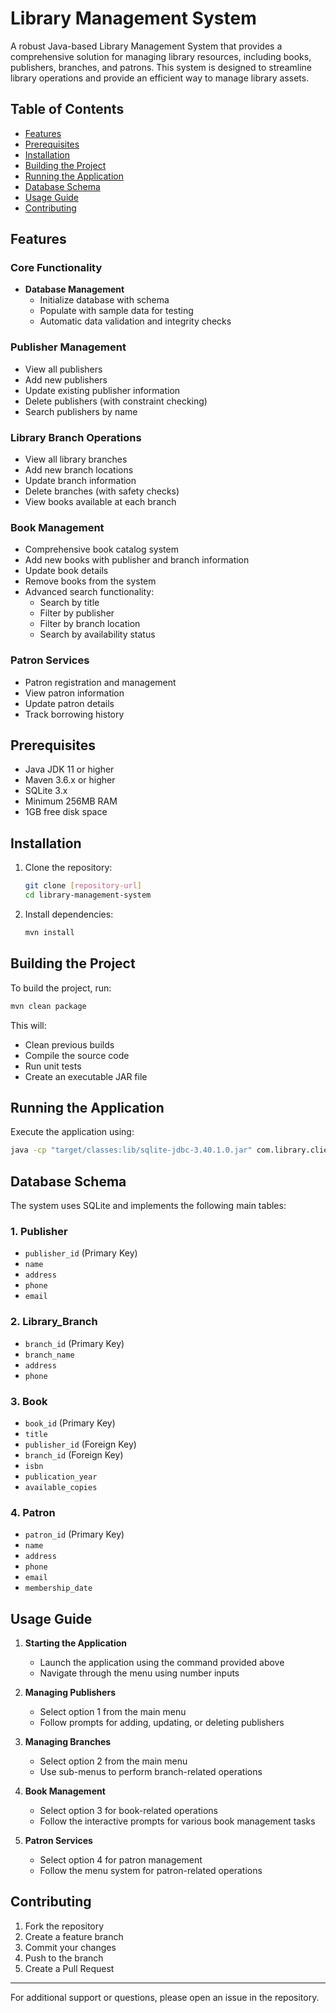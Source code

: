 # Library Management System

A robust Java-based Library Management System that provides a comprehensive solution for managing library resources, including books, publishers, branches, and patrons. This system is designed to streamline library operations and provide an efficient way to manage library assets.

## Table of Contents
- [Features](#features)
- [Prerequisites](#prerequisites)
- [Installation](#installation)
- [Building the Project](#building-the-project)
- [Running the Application](#running-the-application)
- [Database Schema](#database-schema)
- [Usage Guide](#usage-guide)
- [Contributing](#contributing)

## Features

### Core Functionality
- **Database Management**
  - Initialize database with schema
  - Populate with sample data for testing
  - Automatic data validation and integrity checks

### Publisher Management
- View all publishers
- Add new publishers
- Update existing publisher information
- Delete publishers (with constraint checking)
- Search publishers by name

### Library Branch Operations
- View all library branches
- Add new branch locations
- Update branch information
- Delete branches (with safety checks)
- View books available at each branch

### Book Management
- Comprehensive book catalog system
- Add new books with publisher and branch information
- Update book details
- Remove books from the system
- Advanced search functionality:
  - Search by title
  - Filter by publisher
  - Filter by branch location
  - Search by availability status

### Patron Services
- Patron registration and management
- View patron information
- Update patron details
- Track borrowing history

## Prerequisites

- Java JDK 11 or higher
- Maven 3.6.x or higher
- SQLite 3.x
- Minimum 256MB RAM
- 1GB free disk space

## Installation

1. Clone the repository:
   ```bash
   git clone [repository-url]
   cd library-management-system
   ```

2. Install dependencies:
   ```bash
   mvn install
   ```

## Building the Project

To build the project, run:

```bash
mvn clean package
```

This will:
- Clean previous builds
- Compile the source code
- Run unit tests
- Create an executable JAR file

## Running the Application

Execute the application using:

```bash
java -cp "target/classes:lib/sqlite-jdbc-3.40.1.0.jar" com.library.client.LibraryManagementSystem
```

## Database Schema

The system uses SQLite and implements the following main tables:

### 1. Publisher
- `publisher_id` (Primary Key)
- `name`
- `address`
- `phone`
- `email`

### 2. Library_Branch
- `branch_id` (Primary Key)
- `branch_name`
- `address`
- `phone`

### 3. Book
- `book_id` (Primary Key)
- `title`
- `publisher_id` (Foreign Key)
- `branch_id` (Foreign Key)
- `isbn`
- `publication_year`
- `available_copies`

### 4. Patron
- `patron_id` (Primary Key)
- `name`
- `address`
- `phone`
- `email`
- `membership_date`

## Usage Guide

1. **Starting the Application**
   - Launch the application using the command provided above
   - Navigate through the menu using number inputs

2. **Managing Publishers**
   - Select option 1 from the main menu
   - Follow prompts for adding, updating, or deleting publishers

3. **Managing Branches**
   - Select option 2 from the main menu
   - Use sub-menus to perform branch-related operations

4. **Book Management**
   - Select option 3 for book-related operations
   - Follow the interactive prompts for various book management tasks

5. **Patron Services**
   - Select option 4 for patron management
   - Follow the menu system for patron-related operations

## Contributing

1. Fork the repository
2. Create a feature branch
3. Commit your changes
4. Push to the branch
5. Create a Pull Request

---

For additional support or questions, please open an issue in the repository.

